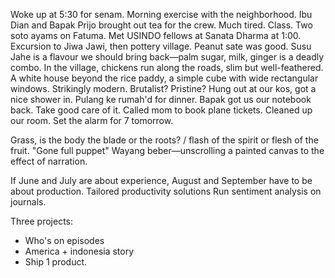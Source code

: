 Woke up at 5:30 for senam. Morning exercise with the neighborhood. Ibu Dian and Bapak Prijo brought out tea for the crew. Much tired. Class. Two soto ayams on Fatuma. Met USINDO fellows at Sanata Dharma at 1:00. Excursion to Jiwa Jawi, then pottery village. Peanut sate was good. Susu Jahe is a flavour we should bring back—palm sugar, milk, ginger is a deadly combo. In the village, chickens run along the roads, slim but well-feathered. A white house beyond the rice paddy, a simple cube with wide rectangular windows. Strikingly modern. Brutalist? Pristine? Hung out at our kos, got a nice shower in. Pulang ke rumah'd for dinner. Bapak got us our notebook back. Take good care of it. Called mom to book plane tickets. Cleaned up our room. Set the alarm for 7 tomorrow.

Grass, is the body the blade or the roots? / flash of the spirit or flesh of the fruit.
"Gone full puppet" Wayang beber—unscrolling a painted canvas to the effect of narration.

If June and July are about experience, August and September have to be about production.
Tailored productivity solutions
Run sentiment analysis on journals.

Three projects:
- Who's on episodes
- America + indonesia story
- Ship 1 product.
